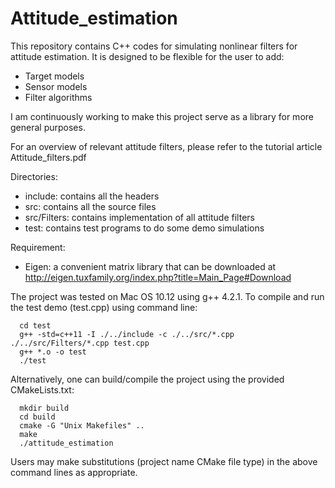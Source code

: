 # Attitude_estimation

This repository contains C++ codes for simulating nonlinear filters for attitude estimation. 
It is designed to be flexible for the user to add:
  + Target models
  + Sensor models
  + Filter algorithms
  
I am continuously working to make this project serve as a library for more general purposes. 

For an overview of relevant attitude filters, please refer to the tutorial article Attitude_filters.pdf

Directories:
  + include: contains all the headers
  + src: contains all the source files
  + src/Filters: contains implementation of all attitude filters
  + test: contains test programs to do some demo simulations
 
Requirement:
  + Eigen: a convenient matrix library that can be downloaded at http://eigen.tuxfamily.org/index.php?title=Main_Page#Download
 
The project was tested on Mac OS 10.12 using g++ 4.2.1.
To compile and run the test demo (test.cpp) using command line: 
```
  cd test
  g++ -std=c++11 -I ./../include -c ./../src/*.cpp ./../src/Filters/*.cpp test.cpp
  g++ *.o -o test
  ./test
```

Alternatively, one can build/compile the project using the provided CMakeLists.txt:
```
  mkdir build
  cd build 
  cmake -G "Unix Makefiles" ..    
  make    
  ./attitude_estimation    
```
Users may make substitutions (project name CMake file type) in the above command lines as appropriate.

